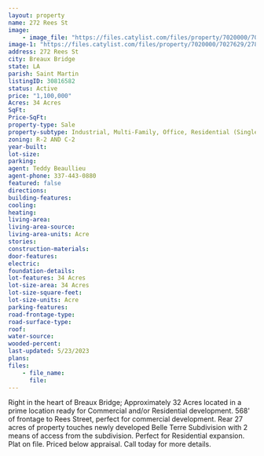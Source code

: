 ```yaml
---
layout: property
name: 272 Rees St
image:
    - image_file: "https://files.catylist.com/files/property/7020000/7027629/27877858_Google_Earth___272_Rees_St___TeddyBraxton.png"
image-1: "https://files.catylist.com/files/property/7020000/7027629/27892410_Aerial___272_Rees_St___TeddyBrax.png"
address: 272 Rees St
city: Breaux Bridge
state: LA
parish: Saint Martin
listingID: 30816582
status: Active
price: "1,100,000"
Acres: 34 Acres
SqFt:
Price-SqFt:
property-type: Sale
property-subtype: Industrial, Multi-Family, Office, Residential (Single Family), Other
zoning: R-2 AND C-2
year-built:
lot-size:
parking:
agent: Teddy Beaullieu
agent-phone: 337-443-0880
featured: false
directions:
building-features:
cooling:
heating:
living-area:
living-area-source:
living-area-units: Acre
stories:
construction-materials:
door-features:
electric:
foundation-details:
lot-features: 34 Acres
lot-size-area: 34 Acres
lot-size-square-feet:
lot-size-units: Acre
parking-features:
road-frontage-type:
road-surface-type:
roof:
water-source:
wooded-percent:
last-updated: 5/23/2023
plans:
files:
    - file_name:
      file:
---
```

Right in the heart of Breaux Bridge; Approximately 32 Acres located in a prime location ready for Commercial and/or Residential development. 568' of frontage to Rees Street, perfect for commercial development. Rear 27 acres of property touches newly developed Belle Terre Subdivision with 2 means of access from the subdivision. Perfect for Residential expansion. Plat on file. Priced below appraisal. Call today for more details.
